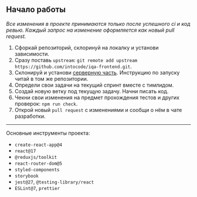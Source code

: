 ## Начало работы

_Все изменения в проекте принимаются только после успешного ci и код ревью. Каждый запрос на изменение оформляется как новый pull request._

1. Сфоркай репозиторий, склоринуй на локалку и установи зависимости.
2. Сразу поставь `upstream`: `git remote add upstream https://github.com/intocode/iqa-frontend.git`.
3. Склонируй и установи [серверную часть](https://github.com/intocode/iqa-backend). Инструкцию по запуску читай в том же репозитории.
4. Определи свои задачи на текущий спринт вместе с тимлидом.
5. Создай новую ветку под текущую задачу. Начни писать код.
6. Чекни свои изменения на предмет прохождения тестов и других проверок: `npm run check`.
7. Открой новый `pull request` с изменениями и сообщи о нём в чате разработки.

---

Основные инструменты проекта:

- `create-react-app@4`
- `react@17`
- `@reduxjs/toolkit`
- `react-router-dom@5`
- `styled-components`
- `storybook`
- `jest@27`, `@testing-library/react`
- `ESLint@7`, `prettier`
